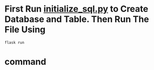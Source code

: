 # First Run [initialize_sql.py](https://github.com/unknownhackerworld/SchoolManagement/blob/master/initialize_sql.py) to Create Database and Table. Then Run The File Using 
```shell
flask run
``` 
# command


